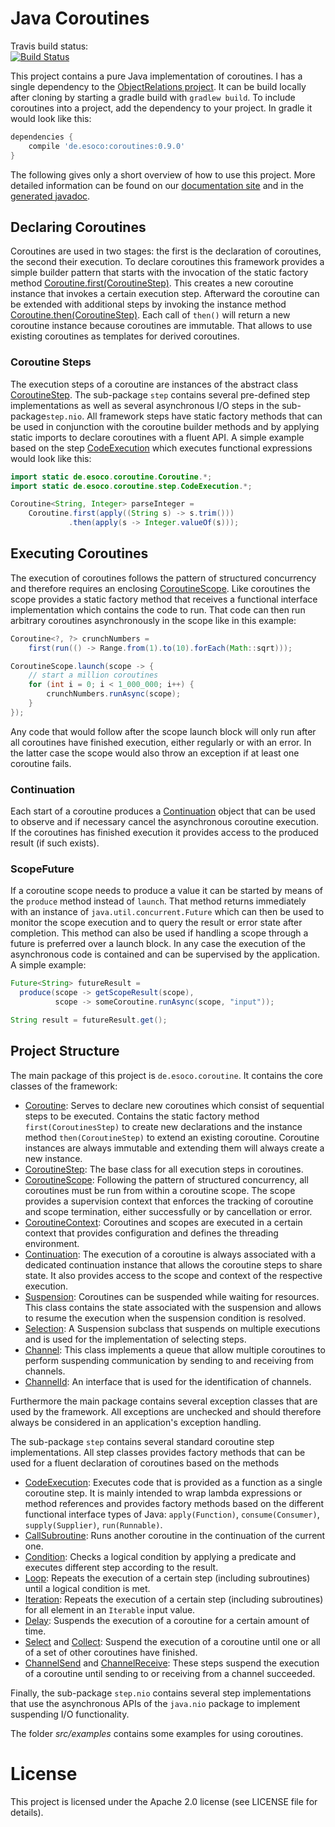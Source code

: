 # Java Coroutines

Travis build status:  
[![Build Status](https://www.travis-ci.org/esoco/coroutines.svg?branch=master)](https://www.travis-ci.org/esoco/coroutines)

This project contains a pure Java implementation of coroutines. I has a single dependency to the [ObjectRelations project](https://github.com/esoco/objectrelations). It can be build locally after cloning by starting a gradle build with `gradlew build`. To include coroutines into a project, add the dependency to your project. In gradle it would look like this:

```gradle
dependencies {
	compile 'de.esoco:coroutines:0.9.0'
}
```

The following gives only a short overview of how to use this project. More detailed information can be found on our [documentation site](https://esoco.gitbook.io/sdack/coroutines/introduction) and in the [generated javadoc](https://esoco.github.io/coroutines/javadoc/).

## Declaring Coroutines

Coroutines are used in two stages: the first is the declaration of coroutines, the second their execution. To declare coroutines this framework provides a simple builder pattern that starts with the invocation of the static factory method [Coroutine.first(CoroutineStep)](https://esoco.github.io/coroutines/javadoc/de/esoco/coroutine/Coroutine.html#first-de.esoco.coroutine.CoroutineStep-). This creates a new coroutine instance that invokes a certain execution step. Afterward the coroutine can be extended with additional steps by invoking the instance method [Coroutine.then(CoroutineStep)](https://esoco.github.io/coroutines/javadoc/de/esoco/coroutine/Coroutine.html#then-de.esoco.coroutine.CoroutineStep-). Each call of `then()` will return a new coroutine instance because coroutines are immutable. That allows to use existing coroutines as templates for derived coroutines.

### Coroutine Steps

The execution steps of a coroutine are instances of the abstract class [CoroutineStep](https://esoco.github.io/coroutines/javadoc/de/esoco/coroutine/CoroutineStep.html). The sub-package `step` contains several pre-defined step implementations as well as several asynchronous I/O steps in the sub-package`step.nio`. All framework steps have static factory methods that can be used in conjunction with the coroutine builder methods and by applying static imports to declare coroutines with a fluent API. A simple example based on the step [CodeExecution](https://esoco.github.io/coroutines/javadoc/de/esoco/coroutine/step/CodeExecution.html) which executes functional expressions would look like this:

```java
import static de.esoco.coroutine.Coroutine.*;
import static de.esoco.coroutine.step.CodeExecution.*;

Coroutine<String, Integer> parseInteger =
    Coroutine.first(apply((String s) -> s.trim()))
             .then(apply(s -> Integer.valueOf(s)));
```

## Executing Coroutines

The execution of coroutines follows the pattern of structured concurrency and therefore requires an enclosing [CoroutineScope](https://esoco.github.io/coroutines/javadoc/de/esoco/coroutine/CoroutineScope.html). Like coroutines the scope provides a static factory method that receives a functional interface implementation which contains the code to run. That code can then run arbitrary coroutines asynchronously in the scope like in this example:

```java
Coroutine<?, ?> crunchNumbers =
    first(run(() -> Range.from(1).to(10).forEach(Math::sqrt)));

CoroutineScope.launch(scope -> {
    // start a million coroutines
    for (int i = 0; i < 1_000_000; i++) {
        crunchNumbers.runAsync(scope);
    }
});
```

Any code that would follow after the scope launch block will only run after all coroutines have finished execution, either regularly or with an error. In the latter case the scope would also throw an exception if at least one coroutine fails.

### Continuation

Each start of a coroutine produces a [Continuation](https://esoco.github.io/coroutines/javadoc/de/esoco/coroutine/Continuation.html) object that can be used to observe and if necessary cancel the asynchronous coroutine execution. If the coroutines has finished execution it provides access to the produced result (if such exists).

### ScopeFuture 

If a coroutine scope needs to produce a value it can be started by means of the `produce` method instead of `launch`. That method returns immediately with an instance of `java.util.concurrent.Future` which can then be used to monitor the scope execution and to query the result or error state after completion. This method can also be used if handling a scope through a future is preferred over a launch block. In any case the execution of the asynchronous code is contained and can be supervised by the application. A simple example:

```java
Future<String> futureResult = 
  produce(scope -> getScopeResult(scope), 
          scope -> someCoroutine.runAsync(scope, "input"));

String result = futureResult.get();
```

## Project Structure

The main package of this project is `de.esoco.coroutine`. It contains the core classes of the framework:

* [Coroutine](https://esoco.github.io/coroutines/javadoc/de/esoco/coroutine/Coroutine.html): Serves to declare new coroutines which consist of sequential steps to be executed. Contains the static factory method `first(CoroutinesStep)` to create new declarations and the instance method `then(CoroutineStep)` to extend an existing coroutine. Coroutine instances are always immutable and extending them will always create a new instance.
* [CoroutineStep](https://esoco.github.io/coroutines/javadoc/de/esoco/coroutine/CoroutineStep.html): The base class for all execution steps in coroutines.
* [CoroutineScope](https://esoco.github.io/coroutines/javadoc/de/esoco/coroutine/CoroutineScope.html): Following the pattern of structured concurrency, all coroutines must be run from within a coroutine scope. The scope provides a supervision context that enforces the tracking of coroutine and scope termination, either successfully or by cancellation or error.
* [CoroutineContext](https://esoco.github.io/coroutines/javadoc/de/esoco/coroutine/CoroutineContext.html): Coroutines and scopes are executed in a certain context that provides configuration and defines the threading environment.
* [Continuation](https://esoco.github.io/coroutines/javadoc/de/esoco/coroutine/Continuation.html): The execution of a coroutine is always associated with a dedicated continuation instance that allows the coroutine steps to share state. It also provides access to the scope and context of the respective execution.
* [Suspension](https://esoco.github.io/coroutines/javadoc/de/esoco/coroutine/Suspension.html): Coroutines can be suspended while waiting for resources. This class contains the state associated with the suspension and allows to resume the execution when the suspension condition is resolved.
* [Selection](https://esoco.github.io/coroutines/javadoc/de/esoco/coroutine/Selection.html): A Suspension subclass that suspends on multiple executions and is used for the implementation of selecting steps. 
* [Channel](https://esoco.github.io/coroutines/javadoc/de/esoco/coroutine/Channel.html): This class implements a queue that allow multiple coroutines to perform suspending communication by sending to and receiving from channels. 
* [ChannelId](https://esoco.github.io/coroutines/javadoc/de/esoco/coroutine/ChannelId.html): An interface that is used for the identification of channels. 

Furthermore the main package contains several exception classes that are used by the framework. All exceptions are unchecked and should therefore always be considered in an application's exception handling. 

The sub-package `step` contains several standard coroutine step implementations. All step classes provides factory methods that can be used for a fluent declaration of coroutines based on the methods  

* [CodeExecution](https://esoco.github.io/coroutines/javadoc/de/esoco/coroutine/step/CodeExecution.html): Executes code that is provided as a function as a single coroutine step. It is mainly intended to wrap lambda expressions or method references and provides factory methods based on the different functional interface types of Java: `apply(Function)`, `consume(Consumer)`, `supply(Supplier)`, `run(Runnable)`.
* [CallSubroutine](https://esoco.github.io/coroutines/javadoc/de/esoco/coroutine/step/CallSubroutine.html): Runs another coroutine in the continuation of the current one.
* [Condition](https://esoco.github.io/coroutines/javadoc/de/esoco/coroutine/step/Condition.html): Checks a logical condition by applying a predicate and executes different step according to the result.
* [Loop](https://esoco.github.io/coroutines/javadoc/de/esoco/coroutine/step/Loop.html): Repeats the execution of a certain step (including subroutines) until a logical condition is met.
* [Iteration](https://esoco.github.io/coroutines/javadoc/de/esoco/coroutine/step/Iteration.html): Repeats the execution of a certain step (including subroutines) for all element in an `Iterable` input value.
* [Delay](https://esoco.github.io/coroutines/javadoc/de/esoco/coroutine/step/Delay.html): Suspends the execution of a coroutine for a certain amount of time.
* [Select](https://esoco.github.io/coroutines/javadoc/de/esoco/coroutine/step/Select.html) and [Collect](https://esoco.github.io/coroutines/javadoc/de/esoco/coroutine/step/Collect.html): Suspend the execution of a coroutine until one or all of a set of other coroutines have finished.
* [ChannelSend](https://esoco.github.io/coroutines/javadoc/de/esoco/coroutine/step/ChannelSend.html) and [ChannelReceive](https://esoco.github.io/coroutines/javadoc/de/esoco/coroutine/step/ChannelReceive.html): These steps suspend the execution of a coroutine until sending to or receiving from a channel succeeded.

 Finally, the sub-package `step.nio` contains several step implementations that use the asynchronous APIs of the `java.nio` package to implement suspending I/O functionality. 
 
The folder *src/examples* contains some examples for using coroutines. 

# License

This project is licensed under the Apache 2.0 license (see LICENSE file for details).  